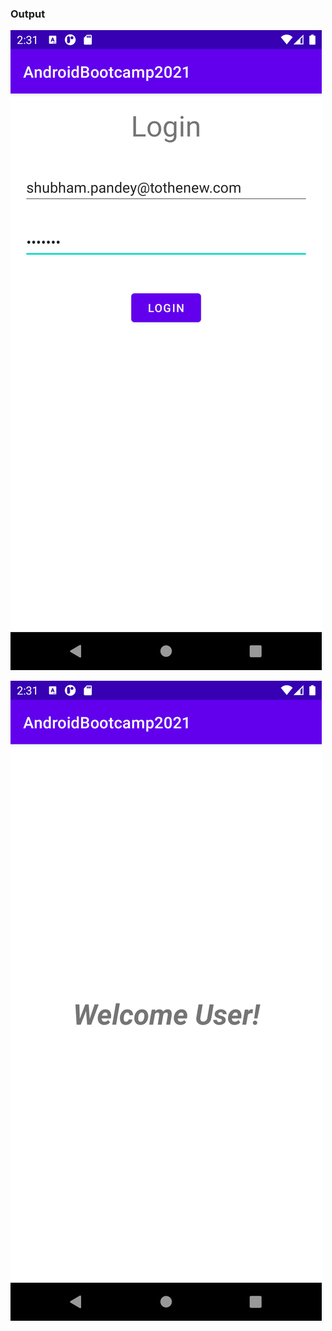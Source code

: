 ### Output

![Output](https://github.com/shubham-ttn/AndroidBootcamp2021/blob/Qsns23FEB2021/output1.png)


![Output](https://github.com/shubham-ttn/AndroidBootcamp2021/blob/Qsns23FEB2021/output2.png)

